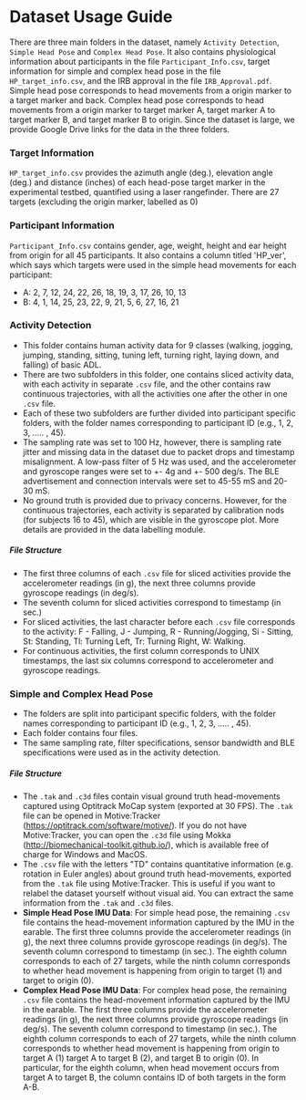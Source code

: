 # Dataset Usage Guide
There are three main folders in the dataset, namely ```Activity Detection```, ```Simple Head Pose``` and ```Complex Head Pose```. It also contains physiological information about participants in the file ```Participant_Info.csv```, target information for simple and complex head pose in the file ```HP_target_info.csv```, and the IRB approval in the file ```IRB_Approval.pdf```. Simple head pose corresponds to head movements from a origin marker to a target marker and back. Complex head pose corresponds to head movements from a origin marker to target marker A, target marker A to target marker B, and target marker B to origin. Since the dataset is large, we provide Google Drive links for the data in the three folders.
### Target Information

```HP_target_info.csv``` provides the azimuth angle (deg.), elevation angle (deg.) and distance (inches) of each head-pose target marker in the experimental testbed, quantified using a laser rangefinder. There are 27 targets (excluding the origin marker, labelled as 0)

### Participant Information
```Participant_Info.csv``` contains gender, age, weight, height and ear height from origin for all 45 participants. It also contains a column titled 'HP_ver', which says which targets were used in the simple head movements for each participant:
- A: 2, 7, 12, 24, 22, 26, 18, 19, 3, 17, 26, 10, 13
- B: 4, 1, 14, 25, 23, 22, 9, 21, 5, 6, 27, 16, 21

### Activity Detection
- This folder contains human activity data for 9 classes (walking, jogging, jumping, standing, sitting, tuning left, turning right, laying down, and falling) of basic ADL. 
- There are two subfolders in this folder, one contains sliced activity data, with each activity in separate ```.csv``` file, and the other contains raw continuous trajectories, with all the activities one after the other in one ```.csv``` file. 
- Each of these two subfolders are further divided into participant specific folders, with the folder names corresponding to participant ID (e.g., 1, 2, 3, ..... , 45).
- The sampling rate was set to 100 Hz, however, there is sampling rate jitter and missing data in the dataset due to packet drops and timestamp misalignment. A low-pass filter of 5 Hz was used, and the accelerometer and gyroscope ranges were set to +- 4g and +- 500 deg/s. The BLE advertisement and connection intervals were set to 45-55 mS and 20-30 mS.
- No ground truth is provided due to privacy concerns. However, for the continuous trajectories, each activity is separated by calibration nods (for subjects 16 to 45), which are visible in the gyroscope plot. More details are provided in the data labelling module.
##### File Structure
- The first three columns of each ```.csv``` file for sliced activities provide the accelerometer readings (in g), the next three columns provide gyroscope readings (in deg/s).
- The seventh column for sliced activities correspond to timestamp (in sec.)
- For sliced activities, the last character before each ```.csv``` file corresponds to the activity: F - Falling, J - Jumping, R - Running/Jogging, Si - Sitting, St: Standing, Tl: Turning Left, Tr: Turning Right, W: Walking.
- For continuous activities, the first column corresponds to UNIX timestamps, the last six columns correspond to accelerometer and gyroscope readings.

### Simple and Complex Head Pose
- The folders are split into participant specific folders, with the folder names corresponding to participant ID (e.g., 1, 2, 3, ..... , 45).
- Each folder contains four files.
- The same sampling rate, filter specifications, sensor bandwidth and BLE specifications were used as in the activity detection.

##### File Structure
- The ```.tak``` and ```.c3d``` files contain visual ground truth head-movements captured using Optitrack MoCap system (exported at 30 FPS). The ```.tak``` file can be opened in Motive:Tracker (https://optitrack.com/software/motive/). If you do not have Motive:Tracker, you can open the ```.c3d``` file using Mokka (http://biomechanical-toolkit.github.io/), which is available free of charge for Windows and MacOS. 
- The ```.csv``` file with the letters "TD" contains quantitative information (e.g. rotation in Euler angles) about ground truth head-movements, exported from the ```.tak``` file using Motive:Tracker. This is useful if you want to relabel the dataset yourself without visual aid. You can extract the same information from the ```.tak``` and ```.c3d``` files.
- **Simple Head Pose IMU Data**: For simple head pose, the remaining ```.csv``` file contains the head-movement information captured by the IMU in the earable. The first three columns provide the accelerometer readings (in g), the next three columns provide gyroscope readings (in deg/s). The seventh column correspond to timestamp (in sec.). The eighth column corresponds to each of 27 targets, while the ninth column corresponds to whether head movement is happening from origin to target (1) and target to origin (0).
- **Complex Head Pose IMU Data**: For complex head pose, the remaining ```.csv``` file contains the head-movement information captured by the IMU in the earable. The first three columns provide the accelerometer readings (in g), the next three columns provide gyroscope readings (in deg/s). The seventh column correspond to timestamp (in sec.). The eighth column corresponds to each of 27 targets, while the ninth column corresponds to whether head movement is happening from origin to target A (1) target A to target B (2), and target B to origin (0). In particular, for the eighth column, when head movement occurs from target A to target B, the column contains ID of both targets in the form A-B.



